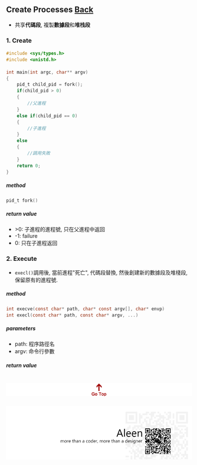 ## Create Processes	[Back](./../pt.md)
- 共享**代碼段**, 複製**數據段**和**堆栈段**

### 1. Create

```c
#include <sys/types.h>
#include <unistd.h>

int main(int argc, char** argv)
{
	pid_t child_pid = fork();
	if(child_pid > 0)	
	{
		//父進程
	}
	else if(child_pid == 0)
	{
		//子進程
	}
	else
	{
		//調用失敗
	}
	return 0;
}
```

##### method

```c
pid_t fork()
```

##### return value
- \>0: 子進程的進程號, 只在父進程中返回
- -1: failure
- 0: 只在子進程返回

### 2. Execute
- ```execl()```調用後, 當前進程"死亡", 代碼段替換, 然後創建新的數據段及堆棧段, 保留原有的進程號.

##### method
```c
int execve(const char* path, char* const argv[], char* envp)
int execl(const char* path, const char* argv, ...)
```

##### parameters
- path: 程序路徑名
- argv: 命令行參數

##### return value

<a href="#" style="left:200px;"><img src="./../../../pic/gotop.png"></a>
=====
<a href="http://aleen42.github.io/" target="_blank" ><img src="./../../../pic/tail.gif"></a>
